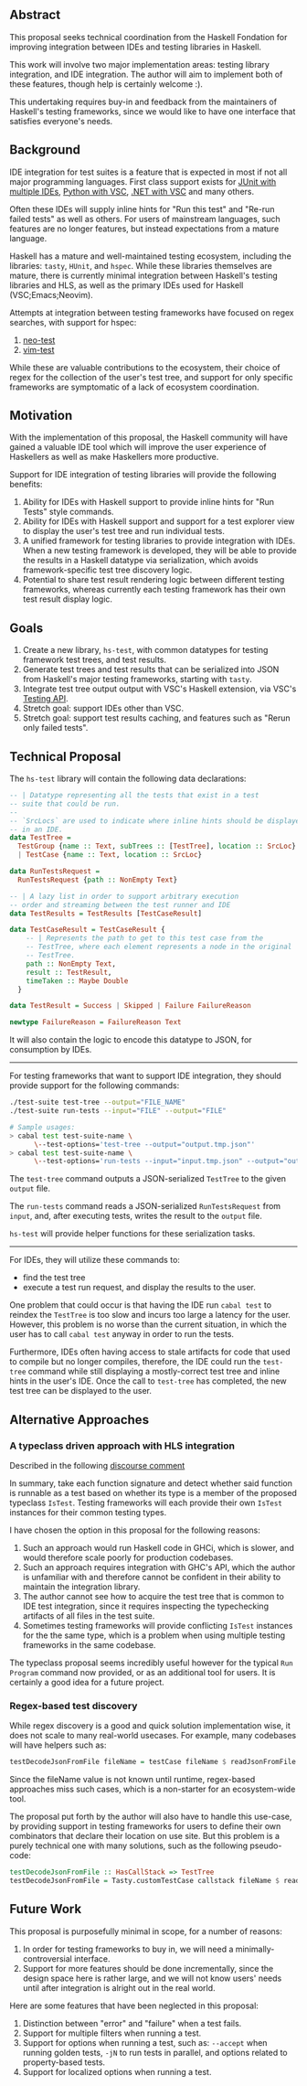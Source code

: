 ## Abstract

This proposal seeks technical coordination from the Haskell Fondation
for improving integration between IDEs and testing libraries in Haskell.

This work will involve two major implementation areas: testing library
integration, and IDE integration. The author will aim to implement both
of these features, though help is certainly welcome :).

This undertaking requires buy-in and feedback from the maintainers of
Haskell's testing frameworks, since we would like to have one interface
that satisfies everyone's needs.

 ## Background

IDE integration for test suites is a feature that is expected in most
if not all major programming languages. First class support exists for
[JUnit with multiple IDEs](https://junit.org/junit5/docs/current/user-guide/#running-tests-ide),
[Python with VSC](https://www.google.com/url?sa=t&rct=j&q=&esrc=s&source=web&cd=&cad=rja&uact=8&ved=2ahUKEwiRyt_VwcD7AhUXIUQIHQe1CjUQFnoECBIQAQ&url=https%3A%2F%2Fcode.visualstudio.com%2Fdocs%2Fpython%2Ftesting&usg=AOvVaw0U1x8oEhgUTX1GeoPJqVqo),
[.NET with VSC](https://marketplace.visualstudio.com/items?itemName=formulahendry.dotnet-test-explorer)
and many others.

Often these IDEs will supply inline hints for "Run this test" and
"Re-run failed tests" as well as others. For users of mainstream
languages, such features are no longer features, but instead
expectations from a mature language.

Haskell has a mature and well-maintained testing ecosystem, including
the libraries: `tasty`, `HUnit`, and `hspec`.  While these libraries
themselves are mature, there is currently minimal
integration between Haskell's testing libraries and HLS, as well as
the primary IDEs used for Haskell (VSC;Emacs;Neovim).

Attempts at integration between testing frameworks have focused on
regex searches, with support for hspec:
 1. [neo-test](https://github.com/mrcjkb/neotest-haskell)
 2. [vim-test](https://github.com/vim-test/vim-test)

While these are valuable contributions to the ecosystem, their choice
of regex for the collection of the user's test tree, and support for only
specific frameworks are symptomatic of a lack of ecosystem coordination.

## Motivation

With the implementation of this proposal, the Haskell community will
have gained a valuable IDE tool which will improve the user experience
of Haskellers as well as make Haskellers more productive.

Support for IDE integration of testing libraries will provide the following
benefits:
 1. Ability for IDEs with Haskell support to provide inline hints for "Run
 Tests" style commands.
 2. Ability for IDEs with Haskell support and support for a test explorer
 view to display the user's test tree and run individual tests.
 3. A unified framework for testing libraries to provide integration with
 IDEs. When a new testing framework is developed, they will be able to
 provide the results in a Haskell datatype via serialization, which
 avoids framework-specific test tree discovery logic.
 4. Potential to share test result rendering logic between different testing
 frameworks, whereas currently each testing framework has their own test result
 display logic.

## Goals

1. Create a new library, `hs-test`, with common datatypes for testing framework
 test trees, and test results.
2. Generate test trees and test results that can be serialized into JSON from
Haskell's major testing frameworks, starting with `tasty`.
3. Integrate test tree output output with VSC's Haskell extension, via VSC's [Testing API](https://code.visualstudio.com/api/extension-guides/testing).
4. Stretch goal: support IDEs other than VSC.
5. Stretch goal: support test results caching, and features such as "Rerun only failed tests".

## Technical Proposal

The `hs-test` library will contain the following data declarations:

```haskell
-- | Datatype representing all the tests that exist in a test
-- suite that could be run.
--
-- `SrcLocs` are used to indicate where inline hints should be displayed
-- in an IDE.
data TestTree =
  TestGroup {name :: Text, subTrees :: [TestTree], location :: SrcLoc}
  | TestCase {name :: Text, location :: SrcLoc}

data RunTestsRequest =
  RunTestsRequest {path :: NonEmpty Text}

-- | A lazy list in order to support arbitrary execution
-- order and streaming between the test runner and IDE
data TestResults = TestResults [TestCaseResult]

data TestCaseResult = TestCaseResult {
    -- | Represents the path to get to this test case from the
    -- TestTree, where each element represents a node in the original
    -- TestTree.
    path :: NonEmpty Text,
    result :: TestResult,
    timeTaken :: Maybe Double
  }

data TestResult = Success | Skipped | Failure FailureReason

newtype FailureReason = FailureReason Text
```

It will also contain the logic to encode this datatype
to JSON, for consumption by IDEs.

------------

For testing frameworks that want to support IDE integration,
they should provide support for the following commands:

```bash
./test-suite test-tree --output="FILE_NAME"
./test-suite run-tests --input="FILE" --output="FILE"

# Sample usages:
> cabal test test-suite-name \
      \--test-options='test-tree --output="output.tmp.json"'
> cabal test test-suite-name \
      \--test-options='run-tests --input="input.tmp.json" --output="output.tmp.json"'
```

The `test-tree` command outputs a JSON-serialized `TestTree` to the given
`output` file.

The `run-tests` command reads a JSON-serialized `RunTestsRequest` from
`input`, and, after executing tests, writes the result to the `output` file.

`hs-test` will provide helper functions for these serialization tasks.

-------------

For IDEs, they will utilize these commands to:
 -  find the test tree
 -  execute a test run request, and display the results to the user.

One problem that could occur is that having the IDE run `cabal test` to
reindex the `TestTree` is too slow and incurs too large a latency for
the user. However, this problem is no worse than the current situation,
in which the user has to call `cabal test` anyway in order to run the tests.

Furthermore, IDEs often having access to stale artifacts for code that used
to compile but no longer compiles, therefore, the IDE could run the `test-tree`
command while still displaying a mostly-correct test tree and inline hints
in the user's IDE. Once the call to `test-tree` has completed, the new test
tree can be displayed to the user.

## Alternative Approaches

### A typeclass driven approach with HLS integration

Described in the following [discourse comment](https://discourse.haskell.org/t/hf-coordination-for-test-framework-ide-integration/5221/2?u=santiweight)

In summary, take each function signature and detect whether said function
is runnable as a test based on whether its type is a member of the
proposed typeclass `IsTest`. Testing frameworks will each provide their
own `IsTest` instances for their common testing types.

I have chosen the option in this proposal for the following reasons:
 1. Such an approach would run Haskell code in GHCi, which is slower, and
 would therefore scale poorly for production codebases.
 2. Such an approach requires integration with GHC's API, which the author
 is unfamiliar with and therefore cannot be confident in their ability to
 maintain the integration library.
 3. The author cannot see how to acquire the test tree that is common to
 IDE test integration, since it requires inspecting the typechecking artifacts
 of all files in the test suite.
 4. Sometimes testing frameworks will provide conflicting `IsTest` instances for the
 the same type, which is a problem when using multiple testing frameworks in the
 same codebase.

The typeclass proposal seems incredibly useful however for the typical `Run Program`
command now provided, or as an additional tool for users. It is certainly a good
idea for a future project.

### Regex-based test discovery

While regex discovery is a good and quick solution implementation wise, it does
not scale to many real-world usecases. For example, many codebases will have helpers
such as:

```haskell
testDecodeJsonFromFile fileName = testCase fileName $ readJsonFromFile fileName
```

Since the fileName value is not known until runtime, regex-based approaches miss
such cases, which is a non-starter for an ecosystem-wide tool.

The proposal put forth by the author will also have to handle this use-case, by
providing support in testing frameworks for users to define their own combinators
that declare their location on use site. But this problem is a purely technical
one with many solutions, such as the following pseudo-code:

```haskell
testDecodeJsonFromFile :: HasCallStack => TestTree
testDecodeJsonFromFile = Tasty.customTestCase callstack fileName $ readJsonFromFile fileName
```

## Future Work

This proposal is purposefully minimal in scope, for a number
of reasons:
 1. In order for testing frameworks to buy in, we will need a
 minimally-controversial interface.
 2. Support for more features should be done incrementally, since
 the design space here is rather large, and we will not know users'
 needs until after integration is alright out in the real world.

Here are some features that have been neglected in this proposal:
 1. Distinction between "error" and "failure" when a test fails.
 2. Support for multiple filters when running a test.
 3. Support for options when running a test, such as: `--accept` when
 running golden tests, `-jN` to run tests in parallel, and options
 related to property-based tests.
 4. Support for localized options when running a test.
